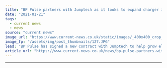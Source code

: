 ```yaml
---
title: "BP Pulse partners with Jumptech as it looks to expand charger installations beyond 100,000"
date: "2021-01-21"
tags: 
  - current news
  - news
source: "current news"
image_url: "https://www.current-news.co.uk/static/images/_400x400_crop_center-center/bp-pulse-Jumptech-partnership-credit-BP-Pulse.JPG"
image_fp: "/assets/img/post_thumbnails/127.JPG"
lead: "​BP Pulse has signed a new contract with Jumptech to help grow electric vehicle (EV) charger installations."
article_url: "https://www.current-news.co.uk/news/bp-pulse-partners-with-jumptech-as-it-looks-to-expand-charger-installations-beyond-100-000?utm_source=rss-feeds&utm_medium=rss&utm_campaign=rss"
---
```


---
